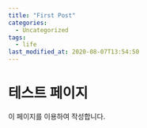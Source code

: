 ```yaml
---
title: "First Post"
categories:
  - Uncategorized
tags:
  - life
last_modified_at: 2020-08-07T13:54:50
---
```


# 테스트 페이지 
이 페이지를 이용하여 작성합니다. 
